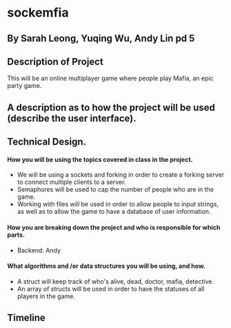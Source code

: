 # sockemfia

## By Sarah Leong, Yuqing Wu, Andy Lin pd 5
## Description of Project

This will be an online multiplayer game where people play Mafia, an epic party game.

## A description as to how the project will be used (describe the user interface).
## Technical Design. 
   #### How you will be using the topics covered in class in the project.
   - We will be using a sockets and forking in order to create a forking server to connect multiple clients to a server.
   - Semaphores will be used to cap the number of people who are in the game.
   -  Working with files will be used in order to allow people to input strings, as well as to allow the game to have a database of user information.
   #### How you are breaking down the project and who is responsible for which parts.
   - Backend: Andy
   #### What algorithms and /or data structures you will be using, and how.
   - A struct will keep track of who's alive, dead, doctor, mafia, detective.
   - An array of structs will be used in order to have the statuses of all players in the game.

## Timeline 

